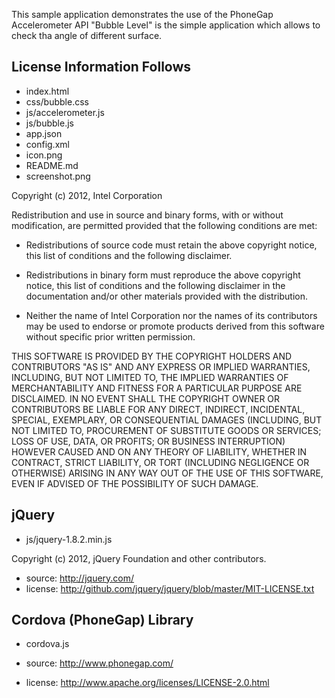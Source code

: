 This sample application demonstrates the use of the PhoneGap Accelerometer API
"Bubble Level" is the simple application which allows to check tha angle of
different surface.



License Information Follows
---------------------------
* index.html
* css/bubble.css
* js/accelerometer.js
* js/bubble.js
* app.json
* config.xml
* icon.png
* README.md
* screenshot.png

Copyright (c) 2012, Intel Corporation

Redistribution and use in source and binary forms, with or without modification, 
are permitted provided that the following conditions are met:

- Redistributions of source code must retain the above copyright notice, 
  this list of conditions and the following disclaimer.

- Redistributions in binary form must reproduce the above copyright notice, 
  this list of conditions and the following disclaimer in the documentation 
  and/or other materials provided with the distribution.

- Neither the name of Intel Corporation nor the names of its contributors 
  may be used to endorse or promote products derived from this software 
  without specific prior written permission.

THIS SOFTWARE IS PROVIDED BY THE COPYRIGHT HOLDERS AND CONTRIBUTORS "AS IS" 
AND ANY EXPRESS OR IMPLIED WARRANTIES, INCLUDING, BUT NOT LIMITED TO, 
THE IMPLIED WARRANTIES OF MERCHANTABILITY AND FITNESS FOR A PARTICULAR PURPOSE 
ARE DISCLAIMED. IN NO EVENT SHALL THE COPYRIGHT OWNER OR CONTRIBUTORS BE 
LIABLE FOR ANY DIRECT, INDIRECT, INCIDENTAL, SPECIAL, EXEMPLARY, OR 
CONSEQUENTIAL DAMAGES (INCLUDING, BUT NOT LIMITED TO, PROCUREMENT OF SUBSTITUTE 
GOODS OR SERVICES; LOSS OF USE, DATA, OR PROFITS; OR BUSINESS INTERRUPTION) 
HOWEVER CAUSED AND ON ANY THEORY OF LIABILITY, WHETHER IN CONTRACT, STRICT 
LIABILITY, OR TORT (INCLUDING NEGLIGENCE OR OTHERWISE) ARISING IN ANY WAY OUT 
OF THE USE OF THIS SOFTWARE, EVEN IF ADVISED OF THE POSSIBILITY OF SUCH DAMAGE.


jQuery
------------------------
* js/jquery-1.8.2.min.js

Copyright (c) 2012, jQuery Foundation and other contributors.

* source:  http://jquery.com/
* license:  http://github.com/jquery/jquery/blob/master/MIT-LICENSE.txt


Cordova (PhoneGap) Library
--------------------------
* cordova.js

* source:  http://www.phonegap.com/
* license:  http://www.apache.org/licenses/LICENSE-2.0.html





